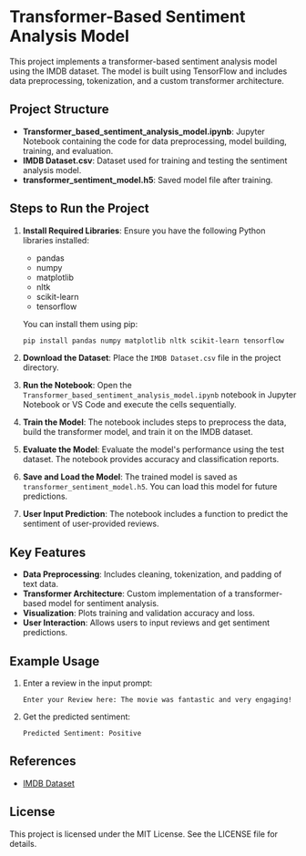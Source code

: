 # Transformer-Based Sentiment Analysis Model

This project implements a transformer-based sentiment analysis model using the IMDB dataset. The model is built using TensorFlow and includes data preprocessing, tokenization, and a custom transformer architecture.

## Project Structure

- **Transformer_based_sentiment_analysis_model.ipynb**: Jupyter Notebook containing the code for data preprocessing, model building, training, and evaluation.
- **IMDB Dataset.csv**: Dataset used for training and testing the sentiment analysis model.
- **transformer_sentiment_model.h5**: Saved model file after training.

## Steps to Run the Project

1. **Install Required Libraries**:
   Ensure you have the following Python libraries installed:
   - pandas
   - numpy
   - matplotlib
   - nltk
   - scikit-learn
   - tensorflow

   You can install them using pip:
   ```bash
   pip install pandas numpy matplotlib nltk scikit-learn tensorflow
   ```

2. **Download the Dataset**:
   Place the `IMDB Dataset.csv` file in the project directory.

3. **Run the Notebook**:
   Open the `Transformer_based_sentiment_analysis_model.ipynb` notebook in Jupyter Notebook or VS Code and execute the cells sequentially.

4. **Train the Model**:
   The notebook includes steps to preprocess the data, build the transformer model, and train it on the IMDB dataset.

5. **Evaluate the Model**:
   Evaluate the model's performance using the test dataset. The notebook provides accuracy and classification reports.

6. **Save and Load the Model**:
   The trained model is saved as `transformer_sentiment_model.h5`. You can load this model for future predictions.

7. **User Input Prediction**:
   The notebook includes a function to predict the sentiment of user-provided reviews.

## Key Features

- **Data Preprocessing**: Includes cleaning, tokenization, and padding of text data.
- **Transformer Architecture**: Custom implementation of a transformer-based model for sentiment analysis.
- **Visualization**: Plots training and validation accuracy and loss.
- **User Interaction**: Allows users to input reviews and get sentiment predictions.

## Example Usage

1. Enter a review in the input prompt:
   ```
   Enter your Review here: The movie was fantastic and very engaging!
   ```
2. Get the predicted sentiment:
   ```
   Predicted Sentiment: Positive
   ```

## References

- [IMDB Dataset](https://ai.stanford.edu/~amaas/data/sentiment/)

## License

This project is licensed under the MIT License. See the LICENSE file for details.
